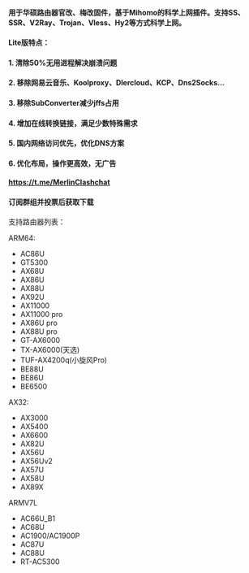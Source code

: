 #### 用于华硕路由器官改、梅改固件，基于Mihomo的科学上网插件。支持SS、SSR、V2Ray、Trojan、Vless、Hy2等方式科学上网。

#### Lite版特点：
#### 1. 清除50%无用进程解决崩溃问题
#### 2. 移除网易云音乐、Koolproxy、Dlercloud、KCP、Dns2Socks...
#### 3. 移除SubConverter减少jffs占用
#### 4. 增加在线转换链接，满足少数特殊需求
#### 5. 国内网络访问优先，优化DNS方案
#### 6. 优化布局，操作更高效，无广告


#### https://t.me/MerlinClashchat
#### 订阅群组并投票后获取下载


支持路由器列表：

ARM64:
- AC86U
- GT5300
- AX68U
- AX86U
- AX88U
- AX92U
- AX11000
- AX11000 pro
- AX86U pro
- AX88U pro
- GT-AX6000
- TX-AX6000(天选)
- TUF-AX4200q(小旋风Pro)
- BE88U
- BE86U
- BE6500

AX32: 
- AX3000
- AX5400
- AX6600
- AX82U
- AX56U
- AX56Uv2
- AX57U
- AX58U
- AX89X

ARMV7L
- AC66U_B1
- AC68U
- AC1900/AC1900P
- AC87U
- AC88U
- RT-AC5300
